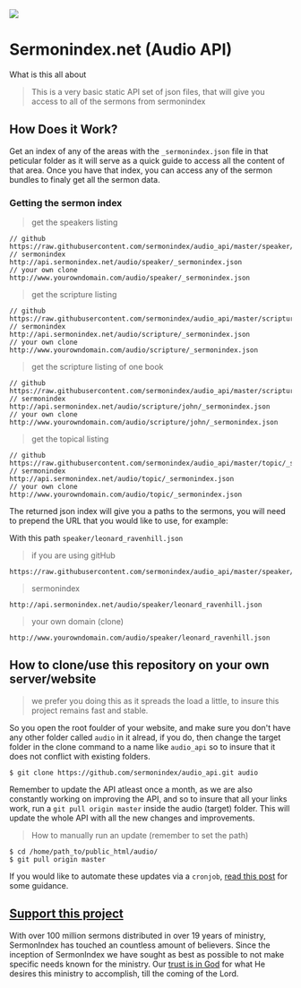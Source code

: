 <img src="https://raw.githubusercontent.com/sermonindex/audio_api/master/api-header.jpg">

# Sermonindex.net (Audio API)

What is this all about
> This is a very basic static API set of json files, that will give you access to all of the sermons from sermonindex

## How Does it Work?

Get an index of any of the areas with the `_sermonindex.json` file in that peticular folder as it will serve as a quick guide to access all the content of that area. Once you have that index, you can access any of the sermon bundles to finaly get all the sermon data.

### Getting the sermon index

> get the speakers listing
```
// github
https://raw.githubusercontent.com/sermonindex/audio_api/master/speaker/_sermonindex.json
// sermonindex
http://api.sermonindex.net/audio/speaker/_sermonindex.json
// your own clone
http://www.yourowndomain.com/audio/speaker/_sermonindex.json
```

> get the scripture listing
```
// github
https://raw.githubusercontent.com/sermonindex/audio_api/master/scripture/_sermonindex.json
// sermonindex
http://api.sermonindex.net/audio/scripture/_sermonindex.json
// your own clone
http://www.yourowndomain.com/audio/scripture/_sermonindex.json
```

> get the scripture listing of one book
```
// github
https://raw.githubusercontent.com/sermonindex/audio_api/master/scripture/john/_sermonindex.json
// sermonindex
http://api.sermonindex.net/audio/scripture/john/_sermonindex.json
// your own clone
http://www.yourowndomain.com/audio/scripture/john/_sermonindex.json
```

> get the topical listing
```
// github
https://raw.githubusercontent.com/sermonindex/audio_api/master/topic/_sermonindex.json
// sermonindex
http://api.sermonindex.net/audio/topic/_sermonindex.json
// your own clone
http://www.yourowndomain.com/audio/topic/_sermonindex.json
```

The returned json index will give you a paths to the sermons, you will need to prepend the URL that you would like to use, for example:

With this path `speaker/leonard_ravenhill.json`

> if you are using gitHub
```
https://raw.githubusercontent.com/sermonindex/audio_api/master/speaker/leonard_ravenhill.json
```

> sermonindex
```
http://api.sermonindex.net/audio/speaker/leonard_ravenhill.json
```

> your own domain (clone)
```
http://www.yourowndomain.com/audio/speaker/leonard_ravenhill.json
```

## How to clone/use this repository on your own server/website

> we prefer you doing this as it spreads the load a little, to insure this project remains fast and stable.

So you open the root foulder of your website, and make sure you don't have any other folder called `audio` in it alread, if you do, then change the target folder in the clone command to a name like `audio_api` so to insure that it does not conflict with existing folders.

```
$ git clone https://github.com/sermonindex/audio_api.git audio
```
Remember to update the API atleast once a month, as we are also constantly working on improving the API, and so to insure that all your links work, run a `git pull origin master` inside the audio (target) folder. This will update the whole API with all the new changes and improvements.

> How to manually run an update (remember to set the path)
```
$ cd /home/path_to/public_html/audio/
$ git pull origin master
```

If you would like to automate these updates via a `cronjob`, [read this post](https://stackoverflow.com/a/4415927/1429677) for some guidance.

## [Support this project](http://www.sermonindex.net/give/)

With over 100 million sermons distributed in over 19 years of ministry, SermonIndex has touched an countless amount of believers. Since the inception of SermonIndex we have sought as best as possible to not make specific needs known for the ministry. Our [trust is in God](http://www.sermonindex.net/give/) for what He desires this ministry to accomplish, till the coming of the Lord.

